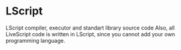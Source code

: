 # LScript
LScript compiler, executor and standart library source code
Also, all LiveScript code is written in LScript, since you cannot add your own programming language.
